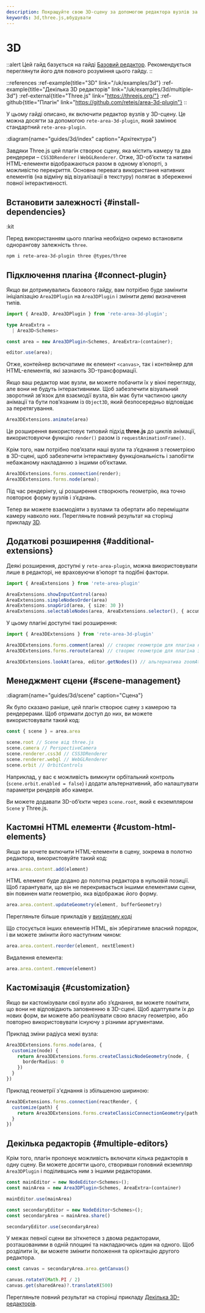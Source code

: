 ```yaml
---
description: Покращуйте свою 3D-сцену за допомогою редактора вузлів за допомогою цього гайду. Дізнайтеся, як використовувати rete-area-3d-plugin для створення сцени на основі Three.js. Відтворюйте 3D-об’єкти та нативні HTML-елементи в одному вікні перегляду для повної інтерактивності
keywords: 3d,three.js,вбудувати
---
```


# 3D

::alert
Цей гайд базується на гайді [Базовий редактор](/uk/docs/guides/basic). Рекомендується переглянути його для повного розуміння цього гайду.
::

::references
:ref-example{title="3D" link="/uk/examples/3d"}
:ref-example{title="Декілька 3D редакторів" link="/uk/examples/3d/multiple-3d"}
:ref-external{title="Three.js" link="https://threejs.org/"}
:ref-github{title="Плагін" link="https://github.com/retejs/area-3d-plugin"}
::

У цьому гайді описано, як включити редактор вузлів у 3D-сцену. Це можна досягти за допомогою `rete-area-3d-plugin`, який замінює стандартний `rete-area-plugin`.

:diagram{name="guides/3d/index" caption="Архітектура"}

Завдяки Three.js цей плагін створює сцену, яка містить камеру та два рендерери – `CSS3DRenderer` і `WebGLRenderer`. Отже, 3D-об’єкти та нативні HTML-елементи відображаються разом в одному в’юпорті, з можливістю перекриття. Основна перевага використання нативних елементів (на відміну від візуалізації в текстуру) полягає в збереженні повної інтерактивності.

## Встановити залежності {#install-dependencies}

:kit

Перед використанням цього плагіна необхідно окремо встановити однорангову залежність `three`.

```bash
npm i rete-area-3d-plugin three @types/three
```

## Підключення плагіна {#connect-plugin}

Якщо ви дотримувались базового гайду, вам потрібно буде замінити ініціалізацію `Area2DPlugin` на `Area3DPlugin` і змінити деякі визначення типів.

```ts
import { Area3D, Area3DPlugin } from 'rete-area-3d-plugin';

type AreaExtra =
  | Area3D<Schemes>

const area = new Area3DPlugin<Schemes, AreaExtra>(container);

editor.use(area);
```

Отже, контейнер включатиме як елемент `<canvas>`, так і контейнер для HTML-елементів, які зазнають 3D-трансформації.

Якщо ваш редактор має вузли, ви можете побачити їх у вікні перегляду, але вони не будуть інтерактивними. Щоб забезпечити візуальний зворотний зв’язок для взаємодії вузла, він має бути частиною циклу анімації та бути пов’язаним із `Object3D`, який безпосередньо відповідає за перетягування.

```ts
Area3DExtensions.animate(area)
```

Це розширення використовує типовий підхід **three.js** до циклів анімації, використовуючи функцію `render()` разом із `requestAnimationFrame()`.

Крім того, нам потрібно пов’язати наші вузли та з’єднання з геометрією в 3D-сцені, щоб забезпечити інтерактивну функціональність і запобігти небажаному накладанню з іншими об’єктами.

```ts
Area3DExtensions.forms.connection(render);
Area3DExtensions.forms.node(area);
```

Під час рендерінгу, ці розширення створюють геометрію, яка точно повторює форму вузлів і з’єднань.

Тепер ви можете взаємодіяти з вузлами та обертати або переміщати камеру навколо них. Перегляньте повний результат на сторінці прикладу [3D](/uk/examples/3d).

## Додаткові розширення {#additional-extensions}

Деякі розширення, доступні у `rete-area-plugin`, можна використовувати лише в редакторі, не враховуючи в’юпорт та подібні фактори.

```ts
import { AreaExtensions } from 'rete-area-plugin'

AreaExtensions.showInputControl(area)
AreaExtensions.simpleNodesOrder(area)
AreaExtensions.snapGrid(area, { size: 30 })
AreaExtensions.selectableNodes(area, AreaExtensions.selector(), { accumulating: AreaExtensions.accumulateOnCtrl() });
```

У цьому плагіні доступні такі розширення:

```ts
import { Area3DExtensions } from 'rete-area-3d-plugin'

Area3DExtensions.forms.comment(area) // створює геометрію для плагіна коментарів
Area3DExtensions.forms.reroute(area) // створює геометрію для плагіна зміни маршруту

Area3DExtensions.lookAt(area, editor.getNodes()) // альтернатива zoomAt від rete-area-plugin
```

## Менеджмент сцени {#scene-management}

:diagram{name="guides/3d/scene" caption="Сцена"}

Як було сказано раніше, цей плагін створює сцену з камерою та рендерерами. Щоб отримати доступ до них, ви можете використовувати такий код:

```ts
const { scene } = area.area

scene.root // Scene від three.js
scene.camera // PerspectiveCamera
scene.renderer.css3d // CSS3DRenderer
scene.renderer.webgl // WebGLRenderer
scene.orbit // OrbitControls
```

Наприклад, у вас є можливість вимкнути орбітальний контроль (`scene.orbit.enabled = false`) і додати альтернативний, або налаштувати параметри рендерів або камери.

Ви можете додавати 3D-об’єкти через `scene.root`, який є екземпляром `Scene` у Three.js.

## Кастомні HTML елементи {#custom-html-elements}

Якщо ви хочете включити HTML-елементи в сцену, зокрема в полотно редактора, використовуйте такий код:

```ts
area.area.content.add(element)
```

HTML елемент буде додано до полотна редактора в нульовій позиції. Щоб гарантувати, що він не перекривається іншими елементами сцени, він повинен мати геометрію, яка відображає його форму.

```ts
area.area.content.updateGeometry(element, bufferGeometry)
```

Перегляньте більше прикладів у [вихідному коді](https://github.com/retejs/area-3d-plugin/tree/main/src/extensions/forms)

Що стосується інших елементів HTML, він зберігатиме власний порядок, і ви можете змінити його наступним чином:

```ts
area.area.content.reorder(element, nextElement)
```

Видалення елемента:

```ts
area.area.content.remove(element)
```

## Кастомізація {#customization}

Якщо ви кастомізували свої вузли або з’єднання, ви можете помітити, що вони не відповідають заповненню в 3D-сцені. Щоб адаптувати їх до нових форм, ви можете або реалізувати свою власну геометрію, або повторно використовувати існуючу з різними аргументами.

Приклад зміни радіуса межі вузла:

```ts
Area3DExtensions.forms.node(area, {
  customize(node) {
    return Area3DExtensions.forms.createClassicNodeGeometry(node, {
      borderRadius: 0
    })
  }
})
```

Приклад геометрії з'єднання із збільшеною шириною:

```ts
Area3DExtensions.forms.connection(reactRender, {
  customize(path) {
    return Area3DExtensions.forms.createClassicConnectionGeometry(path, 10)
  }
})
```

## Декілька редакторів {#multiple-editors}

Крім того, плагін пропонує можливість включати кілька редакторів в одну сцену. Ви можете досягти цього, створивши головний екземпляр `Area3DPlugin` і поділившись ним з іншими редакторами.

```ts
const mainEditor = new NodeEditor<Schemes>();
const mainArea = new Area3DPlugin<Schemes, AreaExtra>(container)

mainEditor.use(mainArea)

const secondaryEditor = new NodeEditor<Schemes>();
const secondaryArea = mainArea.share()

secondaryEditor.use(secondaryArea)
```

У межах певної сцени ви зіткнетеся з двома редакторами, розташованими в одній площині та накладаючись один на одного. Щоб розділити їх, ви можете змінити положення та орієнтацію другого редактора.

```ts
const canvas = secondaryArea.area.getCanvas()

canvas.rotateY(Math.PI / 2)
canvas.get(sharedArea)?.translateX(500)
```

Перегляньте повний результат на сторінці прикладу [Декілька 3D-редакторів](/uk/examples/3d/multiple-3d).
